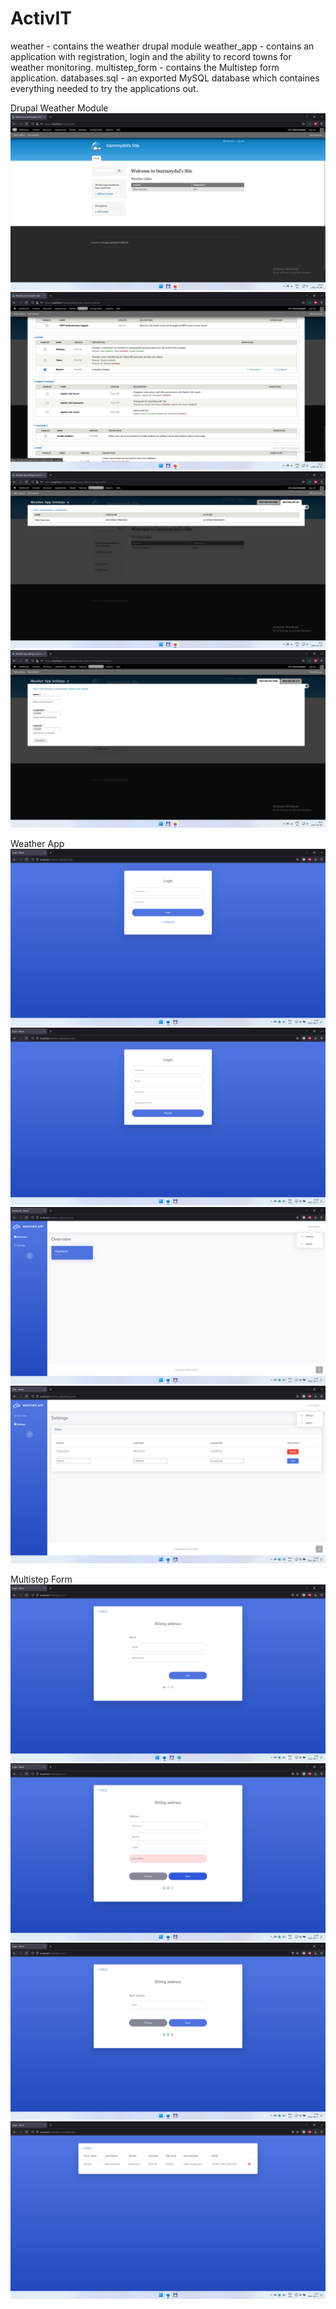 # ActivIT

weather - contains the weather drupal module 
weather_app - contains an application with registration, login and the ability to record towns for weather monitoring.
multistep_form - contains the Multistep form application.
databases.sql - an exported MySQL database which containes everything needed to try the applications out.


Drupal Weather Module
![Alt text](/weather/screenshots/1.png "Screenshot 1")
![Alt text](/weather/screenshots/2.png "Screenshot 2")
![Alt text](/weather/screenshots/3.png "Screenshot 3")
![Alt text](/weather/screenshots/4.png "Screenshot 4")


Weather App
![Alt text](/weather_app/screenshots/1.png "Screenshot 1")
![Alt text](/weather_app/screenshots/2.png "Screenshot 2")
![Alt text](/weather_app/screenshots/3.png "Screenshot 3")
![Alt text](/weather_app/screenshots/4.png "Screenshot 4")


Multistep Form
![Alt text](/multistep_form/screenshots/1.png "Screenshot 1")
![Alt text](/multistep_form/screenshots/2.png "Screenshot 2")
![Alt text](/multistep_form/screenshots/3.png "Screenshot 3")
![Alt text](/multistep_form/screenshots/4.png "Screenshot 4")
